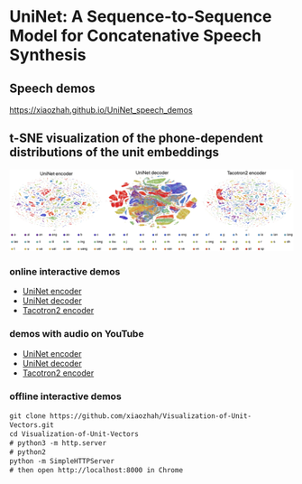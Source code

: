 
# UniNet: A Sequence-to-Sequence Model for Concatenative Speech Synthesis

## Speech demos
https://xiaozhah.github.io/UniNet_speech_demos

## t-SNE visualization of the phone-dependent distributions of the unit embeddings
![image](vis_unit_embeddings.jpg)

### online interactive demos
* [UniNet encoder](https://xiaozhah.github.io/Visualization-of-Unit-Vectors/UniNet%20encoder)
* [UniNet decoder](https://xiaozhah.github.io/Visualization-of-Unit-Vectors/UniNet%20decoder)
* [Tacotron2 encoder](https://xiaozhah.github.io/Visualization-of-Unit-Vectors/Tacotron2%20encoder)

### demos with audio on YouTube
* [UniNet encoder](https://youtu.be/Jne83LuJ28o)
* [UniNet decoder](https://youtu.be/xUDTWeyf9Ps)
* [Tacotron2 encoder](https://youtu.be/0Yrf6dRKhd4)

### offline interactive demos
```
git clone https://github.com/xiaozhah/Visualization-of-Unit-Vectors.git
cd Visualization-of-Unit-Vectors
# python3 -m http.server 
# python2
python -m SimpleHTTPServer
# then open http://localhost:8000 in Chrome
```
